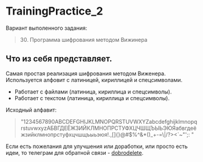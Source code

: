 # TrainingPractice_2

Вариант выполенного задания:
> 30. Программа шифрования методом Вижинера

## Что из себя представляет.
Самая простая реализация шифрования методом Виженера. Используется алфовит с латиницей, кириллицей и спецсимволами.

+ Работает с файлами (латиница, кириллица и спецсимволы).
+ Работает с текстом (латиница, кириллица и спецсимволы).

Исходный алфавит:

> "1234567890ABCDEFGHIJKLMNOPQRSTUVWXYZabcdefghijklmnopqrstuvwxyzАБВГДЕЁЖЗИЙКЛМНОПРСТУФХЦЧШЩЪЫЬЭЮЯабвгдеёжзийклмнопрстуфхцчшщъыьэюя!.,[]{}@#$%^&*()_+-=\\|/?><`~\"';: "

Если есть пожелания для улучшения или доработки, или просто есть идеи, то телеграм для обратной связи - [dobrodelete](https://t.me/dobrodelete).
